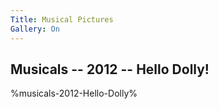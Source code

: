 ```yaml
---
Title: Musical Pictures
Gallery: On
---
```

## Musicals -- 2012 -- Hello Dolly!

%musicals-2012-Hello-Dolly%
